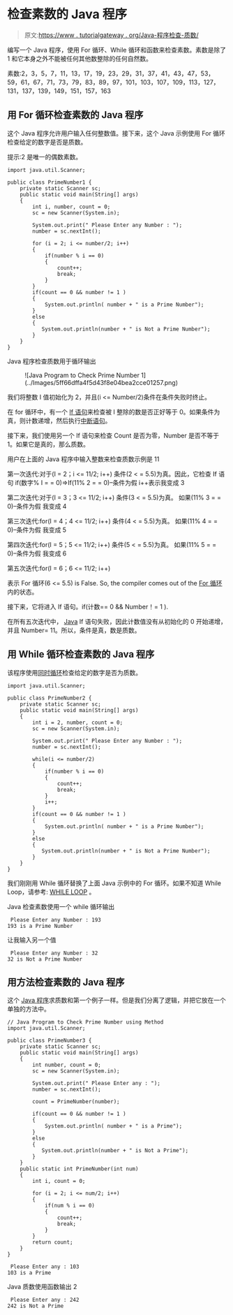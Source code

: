 # 检查素数的 Java 程序

> 原文:[https://www . tutorialgateway . org/Java-程序检查-质数/](https://www.tutorialgateway.org/java-program-to-check-prime-number/)

编写一个 Java 程序，使用 For 循环、While 循环和函数来检查素数。素数是除了 1 和它本身之外不能被任何其他数整除的任何自然数。

素数:2，3，5，7，11，13，17，19，23，29，31，37，41，43，47，53，59，61，67，71，73，79，83，89，97，101，103，107，109，113，127，131，137，139，149，151，157，163

## 用 For 循环检查素数的 Java 程序

这个 Java 程序允许用户输入任何整数值。接下来，这个 Java 示例使用 For 循环检查给定的数字是否是质数。

提示:2 是唯一的偶数素数。

```
import java.util.Scanner;

public class PrimeNumber1 {
	private static Scanner sc;
	public static void main(String[] args) 
	{
		int i, number, count = 0; 
		sc = new Scanner(System.in);

		System.out.print(" Please Enter any Number : ");
		number = sc.nextInt();		

		for (i = 2; i <= number/2; i++)
		{
			if(number % i == 0)
		    {
				count++;
		        break;
		    }	
		}
		if(count == 0 && number != 1 )
		{
			System.out.println( number + " is a Prime Number");
		}
		else
		{
		   System.out.println(number + " is Not a Prime Number");
		}
	}
}
```

Java 程序检查质数用于循环输出

<figure class="wp-block-image">![Java Program to Check Prime Number 1](../Images/5ff66dffa4f5d43f8e04bea2cce01257.png)</figure>

我们将整数 I 值初始化为 2，并且(i <= Number/2)条件在条件失败时终止。

在 for 循环中，有一个 [If 语句](https://www.tutorialgateway.org/java-if-statement/)来检查被 I 整除的数是否正好等于 0。如果条件为真，则计数递增，然后执行[中断语句](https://www.tutorialgateway.org/break-statement-in-c/)。

接下来，我们使用另一个 If 语句来检查 Count 是否为零，Number 是否不等于 1。如果它是真的，那么质数。

用户在上面的 Java 程序中输入整数来检查质数示例是 11

第一次迭代:对于(I = 2；i <= 11/2; i++)
条件(2 < = 5.5)为真。因此，它检查 If 语句
if(数字% I = = 0)=>If(11% 2 = = 0)–条件为假
i++表示我变成 3

第二次迭代:对于(I = 3；3 <= 11/2; i++)
条件(3 < = 5.5)为真。
如果(11% 3 = = 0)–条件为假
我变成 4

第三次迭代:for(I = 4；4 <= 11/2; i++)
条件(4 < = 5.5)为真。
如果(11% 4 = = 0)–条件为假
我变成 5

第四次迭代:for(I = 5；5 <= 11/2; i++)
条件(5 < = 5.5)为真。
如果(11% 5 = = 0)–条件为假
我变成 6

第五次迭代:for(I = 6；6 <= 11/2; i++)

表示 For 循环(6 <= 5.5) is False. So, the compiler comes out of the [For 循环](https://www.tutorialgateway.org/java-for-loop/)内的状态。

接下来，它将进入 If 语句。if(计数== 0 && Number！= 1 ).

在所有五次迭代中， [Java](https://www.tutorialgateway.org/java-tutorial/) If 语句失败，因此计数值没有从初始化的 0 开始递增，并且 Number= 11。所以，条件是真，数是质数。

## 用 While 循环检查素数的 Java 程序

该程序使用[同时循环](https://www.tutorialgateway.org/java-while-loop/)检查给定的数字是否为质数。

```
import java.util.Scanner;

public class PrimeNumber2 {
	private static Scanner sc;
	public static void main(String[] args) 
	{
		int i = 2, number, count = 0; 
		sc = new Scanner(System.in);

		System.out.print(" Please Enter any Number : ");
		number = sc.nextInt();		

		while(i <= number/2)
		{
			if(number % i == 0)
		    {
				count++;
		        break;
		    }
			i++;
		}
		if(count == 0 && number != 1 )
		{
			System.out.println( number + " is a Prime Number");
		}
		else
		{
		   System.out.println(number + " is Not a Prime Number");
		}
	}
}
```

我们刚刚用 While 循环替换了上面 Java 示例中的 For 循环。如果不知道 While Loop，请参考: [WHILE LOOP](https://www.tutorialgateway.org/java-while-loop/ "C While Loop") 。

Java 检查素数使用一个 while 循环输出

```
 Please Enter any Number : 193
193 is a Prime Number
```

让我输入另一个值

```
 Please Enter any Number : 32
32 is Not a Prime Number
```

## 用方法检查素数的 Java 程序

这个 [Java 程序](https://www.tutorialgateway.org/learn-java-programs/)求质数和第一个例子一样。但是我们分离了逻辑，并把它放在一个单独的方法中。

```
// Java Program to Check Prime Number using Method
import java.util.Scanner;

public class PrimeNumber3 {
	private static Scanner sc;
	public static void main(String[] args) 
	{
		int number, count = 0; 
		sc = new Scanner(System.in);

		System.out.print(" Please Enter any : ");
		number = sc.nextInt();

		count = PrimeNumber(number);

		if(count == 0 && number != 1 )
		{
			System.out.println( number + " is a Prime");
		}
		else
		{
		   System.out.println(number + " is Not a Prime");
		}
	}
	public static int PrimeNumber(int num)
	{
		int i, count = 0;

		for (i = 2; i <= num/2; i++)
		{
			if(num % i == 0)
		    {
				count++;
		        break;
		    }	
		}
		return count;
	}
}
```

```
 Please Enter any : 103
103 is a Prime
```

Java 质数使用函数输出 2

```
 Please Enter any : 242
242 is Not a Prime
```